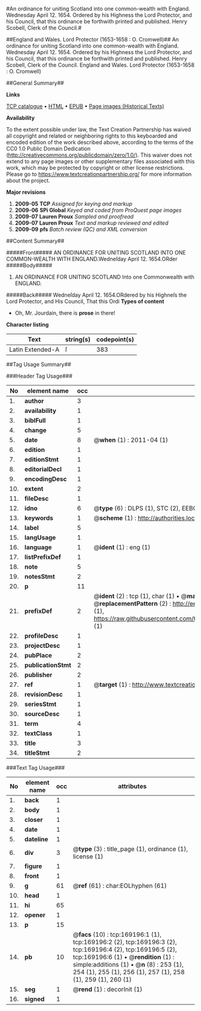#An ordinance for uniting Scotland into one common-wealth with England. Wednesday April 12. 1654. Ordered by his Highness the Lord Protector, and his Council, that this ordinance be forthwith printed and published. Henry Scobell, Clerk of the Council.#

##England and Wales. Lord Protector (1653-1658 : O. Cromwell)##
An ordinance for uniting Scotland into one common-wealth with England. Wednesday April 12. 1654. Ordered by his Highness the Lord Protector, and his Council, that this ordinance be forthwith printed and published. Henry Scobell, Clerk of the Council.
England and Wales. Lord Protector (1653-1658 : O. Cromwell)

##General Summary##

**Links**

[TCP catalogue](http://www.ota.ox.ac.uk/tcp/)  • 
[HTML](http://tei.it.ox.ac.uk/tcp/Texts-HTML/free/A74/A74516.html)  • 
[EPUB](http://tei.it.ox.ac.uk/tcp/Texts-EPUB/free/A74/A74516.epub) • 
[Page images (Historical Texts)](https://historicaltexts.jisc.ac.uk/eebo-99868452e)

**Availability**

To the extent possible under law, the Text Creation Partnership has waived all copyright and related or neighboring rights to this keyboarded and encoded edition of the work described above, according to the terms of the CC0 1.0 Public Domain Dedication (http://creativecommons.org/publicdomain/zero/1.0/). This waiver does not extend to any page images or other supplementary files associated with this work, which may be protected by copyright or other license restrictions. Please go to https://www.textcreationpartnership.org/ for more information about the project.

**Major revisions**

1. __2009-05__ __TCP__ *Assigned for keying and markup*
1. __2009-06__ __SPi Global__ *Keyed and coded from ProQuest page images*
1. __2009-07__ __Lauren Proux__ *Sampled and proofread*
1. __2009-07__ __Lauren Proux__ *Text and markup reviewed and edited*
1. __2009-09__ __pfs__ *Batch review (QC) and XML conversion*

##Content Summary##

#####Front#####
AN ORDINANCE FOR UNITING SCOTLAND INTO ONE COMMON-WEALTH WITH ENGLAND.Wedneſday April 12. 1654.ORder
#####Body#####

1. AN ORDINANCE FOR UNITING SCOTLAND Into one Commonwealth with ENGLAND.

#####Back#####
Wedneſday April 12. 1654.ORdered by his Highneſs the Lord Protector, and His Council, That this Ordi
**Types of content**

  * Oh, Mr. Jourdain, there is **prose** in there!

**Character listing**


|Text|string(s)|codepoint(s)|
|---|---|---|
|Latin Extended-A|ſ|383|

##Tag Usage Summary##

###Header Tag Usage###

|No|element name|occ|attributes|
|---|---|---|---|
|1.|__author__|3||
|2.|__availability__|1||
|3.|__biblFull__|1||
|4.|__change__|5||
|5.|__date__|8| @__when__ (1) : 2011-04 (1)|
|6.|__edition__|1||
|7.|__editionStmt__|1||
|8.|__editorialDecl__|1||
|9.|__encodingDesc__|1||
|10.|__extent__|2||
|11.|__fileDesc__|1||
|12.|__idno__|6| @__type__ (6) : DLPS (1), STC (2), EEBO-CITATION (1), PROQUEST (1), VID (1)|
|13.|__keywords__|1| @__scheme__ (1) : http://authorities.loc.gov/ (1)|
|14.|__label__|5||
|15.|__langUsage__|1||
|16.|__language__|1| @__ident__ (1) : eng (1)|
|17.|__listPrefixDef__|1||
|18.|__note__|5||
|19.|__notesStmt__|2||
|20.|__p__|11||
|21.|__prefixDef__|2| @__ident__ (2) : tcp (1), char (1)  •  @__matchPattern__ (2) : ([0-9\-]+):([0-9IVX]+) (1), (.+) (1)  •  @__replacementPattern__ (2) : http://eebo.chadwyck.com/downloadtiff?vid=$1&page=$2 (1), https://raw.githubusercontent.com/textcreationpartnership/Texts/master/tcpchars.xml#$1 (1)|
|22.|__profileDesc__|1||
|23.|__projectDesc__|1||
|24.|__pubPlace__|2||
|25.|__publicationStmt__|2||
|26.|__publisher__|2||
|27.|__ref__|1| @__target__ (1) : http://www.textcreationpartnership.org/docs/. (1)|
|28.|__revisionDesc__|1||
|29.|__seriesStmt__|1||
|30.|__sourceDesc__|1||
|31.|__term__|4||
|32.|__textClass__|1||
|33.|__title__|3||
|34.|__titleStmt__|2||


###Text Tag Usage###

|No|element name|occ|attributes|
|---|---|---|---|
|1.|__back__|1||
|2.|__body__|1||
|3.|__closer__|1||
|4.|__date__|1||
|5.|__dateline__|1||
|6.|__div__|3| @__type__ (3) : title_page (1), ordinance (1), license (1)|
|7.|__figure__|1||
|8.|__front__|1||
|9.|__g__|61| @__ref__ (61) : char:EOLhyphen (61)|
|10.|__head__|1||
|11.|__hi__|65||
|12.|__opener__|1||
|13.|__p__|15||
|14.|__pb__|10| @__facs__ (10) : tcp:169196:1 (1), tcp:169196:2 (2), tcp:169196:3 (2), tcp:169196:4 (2), tcp:169196:5 (2), tcp:169196:6 (1)  •  @__rendition__ (1) : simple:additions (1)  •  @__n__ (8) : 253 (1), 254 (1), 255 (1), 256 (1), 257 (1), 258 (1), 259 (1), 260 (1)|
|15.|__seg__|1| @__rend__ (1) : decorInit (1)|
|16.|__signed__|1||
